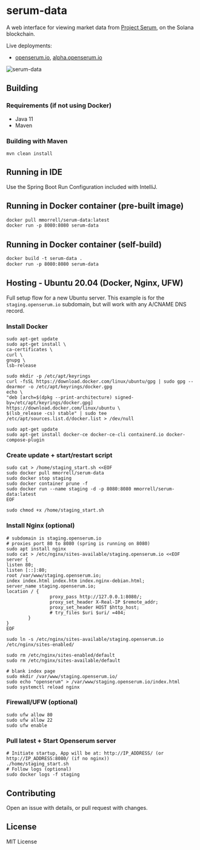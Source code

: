 # serum-data
A web interface for viewing market data from [Project Serum](https://www.projectserum.com/), on the Solana blockchain.

Live deployments:
- [openserum.io](https://openserum.io/), [alpha.openserum.io](https://alpha.openserum.io/)

![serum-data](https://i.ibb.co/CJXrn4g/image.png)

## Building
### Requirements (if not using Docker)
* Java 11
* Maven

### Building with Maven
```
mvn clean install
```

## Running in IDE
Use the Spring Boot Run Configuration included with IntelliJ.

## Running in Docker container (pre-built image)
```dockerfile
docker pull mmorrell/serum-data:latest
docker run -p 8080:8080 serum-data
```

## Running in Docker container (self-build)
```dockerfile
docker build -t serum-data .
docker run -p 8080:8080 serum-data
```

## Hosting - Ubuntu 20.04 (Docker, Nginx, UFW)
Full setup flow for a new Ubuntu server. This example is for the `staging.openserum.io` subdomain, but will work with any A/CNAME DNS record.

### Install Docker
```shell
sudo apt-get update
sudo apt-get install \
ca-certificates \
curl \
gnupg \
lsb-release

sudo mkdir -p /etc/apt/keyrings
curl -fsSL https://download.docker.com/linux/ubuntu/gpg | sudo gpg --dearmor -o /etc/apt/keyrings/docker.gpg
echo \
"deb [arch=$(dpkg --print-architecture) signed-by=/etc/apt/keyrings/docker.gpg] https://download.docker.com/linux/ubuntu \
$(lsb_release -cs) stable" | sudo tee /etc/apt/sources.list.d/docker.list > /dev/null

sudo apt-get update
sudo apt-get install docker-ce docker-ce-cli containerd.io docker-compose-plugin
```

### Create update + start/restart script
```shell
sudo cat > /home/staging_start.sh <<EOF
sudo docker pull mmorrell/serum-data
sudo docker stop staging
sudo docker container prune -f
sudo docker run --name staging -d -p 8080:8080 mmorrell/serum-data:latest
EOF

sudo chmod +x /home/staging_start.sh
```
### Install Nginx (optional)
```shell
# subdomain is staging.openserum.io
# proxies port 80 to 8080 (spring is running on 8080)
sudo apt install nginx
sudo cat > /etc/nginx/sites-available/staging.openserum.io <<EOF
server {
listen 80;
listen [::]:80;
root /var/www/staging.openserum.io;
index index.html index.htm index.nginx-debian.html;
server_name staging.openserum.io;
location / {
                proxy_pass http://127.0.0.1:8080/;
                proxy_set_header X-Real-IP $remote_addr;
                proxy_set_header HOST $http_host;
                # try_files $uri $uri/ =404;
        }
}
EOF

sudo ln -s /etc/nginx/sites-available/staging.openserum.io /etc/nginx/sites-enabled/

sudo rm /etc/nginx/sites-enabled/default
sudo rm /etc/nginx/sites-available/default

# blank index page
sudo mkdir /var/www/staging.openserum.io/
sudo echo "openserum" > /var/www/staging.openserum.io/index.html
sudo systemctl reload nginx
```

### Firewall/UFW (optional)
```shell
sudo ufw allow 80
sudo ufw allow 22
sudo ufw enable
```

### Pull latest + Start Openserum server
```shell
# Initiate startup, App will be at: http://IP_ADDRESS/ (or http://IP_ADDRESS:8080/ (if no nginx))
./home/staging_start.sh
# Follow logs (optional)
sudo docker logs -f staging
```

## Contributing
Open an issue with details, or pull request with changes.

## License
MIT License